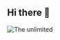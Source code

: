 ## Hi there 👋

<img scr="https://developer.valvesoftware.com/w/images/2/26/1920x1080-SymbolFall.gif" alt="The unlimited">
